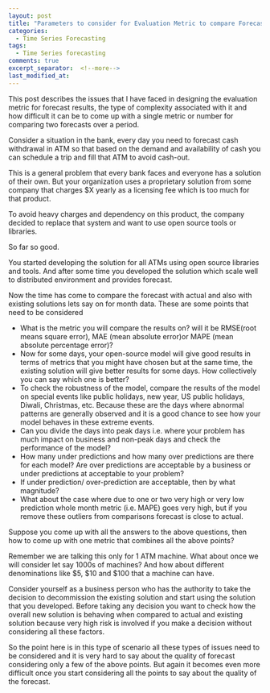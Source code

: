 ```yaml
---
layout: post
title: "Parameters to consider for Evaluation Metric to compare Forecasting results"
categories:
  - Time Series Forecasting
tags:
  - Time Series forecasting
comments: true
excerpt_separator:  <!--more-->
last_modified_at: 
---
```


This post describes the issues that I have faced in designing the evaluation metric for forecast results, the type of complexity associated with it and how difficult it can be to come up with a single metric or number for comparing two forecasts over a period.
<!--more-->

Consider a situation in the bank, every day you need to forecast cash withdrawal in ATM so that based on the demand and availability of cash you can schedule a trip and fill that ATM to avoid cash-out.

This is a general problem that every bank faces and everyone has a solution of their own. But your organization uses a proprietary solution from some company that charges $X yearly as a licensing fee which is too much for that product.

To avoid heavy charges and dependency on this product, the company decided to replace that system and want to use open source tools or libraries.

So far so good.

You started developing the solution for all ATMs using open source libraries and tools. And after some time you developed the solution which scale well to distributed environment and provides forecast.

Now the time has come to compare the forecast with actual and also with existing solutions lets say on for month data. These are some points that need to be considered
- What is the metric you will compare the results on? will it be RMSE(root means square error), MAE (mean absolute error)or MAPE (mean absolute percentage error)?
- Now for some days, your open-source model will give good results in terms of metrics that you might have chosen but at the same time, the existing solution will give better results for some days. How collectively you can say which one is better?
- To check the robustness of the model, compare the results of the model on special events like public holidays, new year, US public holidays, Diwali, Christmas, etc. Because these are the days where abnormal patterns are generally observed and it is a good chance to see how your model behaves in these extreme events.
- Can you divide the days into peak days i.e. where your problem has much impact on business and non-peak days and check the performance of the model?
- How many under predictions and how many over predictions are there for each model? Are over predictions are acceptable by a business or under predictions at acceptable to your problem?
- If under prediction/ over-prediction are acceptable, then by what magnitude?
- What about the case where due to one or two very high or very low prediction whole month metric (i.e. MAPE) goes 
very high, but if you remove these outliers from comparisons forecast is close to actual.

Suppose you come up with all the answers to the above questions, then how to come up with one metric that combines all the above points?

Remember we are talking this only for 1 ATM machine. What about once we will consider let say 1000s of machines? And how about different denominations like $5, $10 and $100 that a machine can have.

Consider yourself as a business person who has the authority to take the decision to decommission the existing solution and start using the solution that you developed. Before taking any decision you want to check how the overall new solution is behaving when compared to actual and existing solution because very high risk is involved if you make a decision without considering all these factors.

So the point here is in this type of scenario all these types of issues need to be considered and it is very hard to say about the quality of forecast considering only a few of the above points. But again it becomes even more difficult once you start considering all the points to say about the quality of the forecast.
